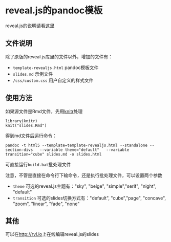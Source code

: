 # reveal.js的pandoc模板

reveal.js的说明请看[这里](https://github.com/hakimel/reveal.js/blob/master/README.md)

## 文件说明

除了原版的reveal.js库里的文件以外，增加的文件有：

- `template-revealjs.html`  pandoc模板文件
- `slides.md`  示例文件
- `/css/custom.css` 用户自定义的样式文件

## 使用方法

如果源文件是Rmd文件，先用[knitr](https://github.com/yihui/knitr)处理

```
library(knitr)
knit("slides.Rmd")
```

得到md文件后运行命令：

```
pandoc -t html5 --template=template-revealjs.html --standalone --section-divs   --variable theme="default"   --variable transition="cube" slides.md -o slides.html
```

可直接运行`build.bat`批处理文件

注意，不管是直接在命令行下输命令，还是执行批处理文件，可以设置两个参数

- `theme` 可选的reveal.js主题有："sky", "beige", "simple","serif", "night", "default"
- `transition` 可选的slides切换方式有："default", "cube","page", "concave", "zoom", "linear", "fade", "none"

## 其他

可以在<http://rvl.io>上在线编辑reveal.js的slides


